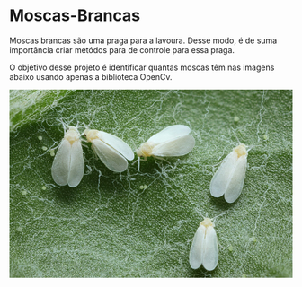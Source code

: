 # Moscas-Brancas
Moscas brancas são uma praga para a lavoura. Desse modo, é de suma importância criar metódos para de controle para essa praga.

O objetivo desse projeto é identificar quantas moscas têm nas imagens abaixo usando apenas a biblioteca OpenCv.

![Moscas 1](/imagens/moscas1.jpg)
